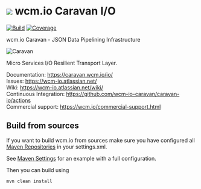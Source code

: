 <img src="https://wcm.io/images/favicon-16@2x.png"/> wcm.io Caravan I/O
======
[![Build](https://github.com/wcm-io-caravan/caravan-io/workflows/Build/badge.svg?branch=develop)](https://github.com/wcm-io-caravan/caravan-io/actions?query=workflow%3ABuild+branch%3Adevelop)
[![Coverage](https://sonarcloud.io/api/project_badges/measure?project=wcm-io-caravan_caravan-io&metric=coverage)](https://sonarcloud.io/summary/new_code?id=wcm-io-caravan_caravan-io)

wcm.io Caravan - JSON Data Pipelining Infrastructure

![Caravan](https://github.com/wcm-io-caravan/caravan-tooling/blob/master/public_site/src/site/resources/images/caravan.gif)

Micro Services I/O Resilient Transport Layer.

Documentation: https://caravan.wcm.io/io/<br/>
Issues: https://wcm-io.atlassian.net/<br/>
Wiki: https://wcm-io.atlassian.net/wiki/<br/>
Continuous Integration: https://github.com/wcm-io-caravan/caravan-io/actions<br/>
Commercial support: https://wcm.io/commercial-support.html


## Build from sources

If you want to build wcm.io from sources make sure you have configured all [Maven Repositories](https://caravan.wcm.io/maven.html) in your settings.xml.

See [Maven Settings](https://github.com/wcm-io-caravan/caravan-io/blob/develop/.maven-settings.xml) for an example with a full configuration.

Then you can build using

```
mvn clean install
```
